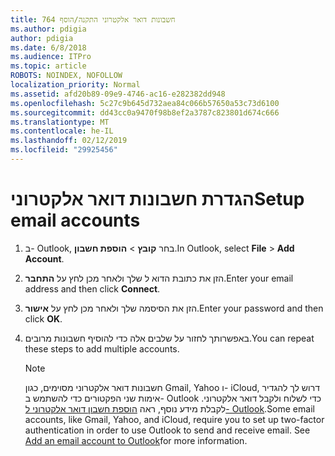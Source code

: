 ```yaml
---
title: חשבונות דואר אלקטרוני התקנה/הוסף 764
ms.author: pdigia
author: pdigia
ms.date: 6/8/2018
ms.audience: ITPro
ms.topic: article
ROBOTS: NOINDEX, NOFOLLOW
localization_priority: Normal
ms.assetid: afd20b89-09e9-4746-ac16-e282382dd948
ms.openlocfilehash: 5c27c9b645d732aea84c066b57650a53c73d6100
ms.sourcegitcommit: dd43cc0a9470f98b8ef2a3787c823801d674c666
ms.translationtype: MT
ms.contentlocale: he-IL
ms.lasthandoff: 02/12/2019
ms.locfileid: "29925456"
---
```

# <a name="setup-email-accounts"></a><span data-ttu-id="ec705-102">הגדרת חשבונות דואר אלקטרוני</span><span class="sxs-lookup"><span data-stu-id="ec705-102">Setup email accounts</span></span>

1. <span data-ttu-id="ec705-103">ב- Outlook, בחר **קובץ** \> **הוספת חשבון**.</span><span class="sxs-lookup"><span data-stu-id="ec705-103">In Outlook, select **File** \> **Add Account**.</span></span>
    
2. <span data-ttu-id="ec705-104">הזן את כתובת הדוא ל שלך ולאחר מכן לחץ על **התחבר**.</span><span class="sxs-lookup"><span data-stu-id="ec705-104">Enter your email address and then click **Connect**.</span></span>
    
3. <span data-ttu-id="ec705-105">הזן את הסיסמה שלך ולאחר מכן לחץ על **אישור**.</span><span class="sxs-lookup"><span data-stu-id="ec705-105">Enter your password and then click **OK**.</span></span>
    
4. <span data-ttu-id="ec705-106">באפשרותך לחזור על שלבים אלה כדי להוסיף חשבונות מרובים.</span><span class="sxs-lookup"><span data-stu-id="ec705-106">You can repeat these steps to add multiple accounts.</span></span>
    
    > [!NOTE]
    > <span data-ttu-id="ec705-p101">חשבונות דואר אלקטרוני מסוימים, כגון Gmail, Yahoo ו- iCloud, דרוש לך להגדיר אימות שני הפקטורים כדי להשתמש ב- Outlook כדי לשלוח ולקבל דואר אלקטרוני. לקבלת מידע נוסף, ראה [הוספת חשבון דואר אלקטרוני ל- Outlook](https://support.office.com/article/6e27792a-9267-4aa4-8bb6-c84ef146101b.aspx).</span><span class="sxs-lookup"><span data-stu-id="ec705-p101">Some email accounts, like Gmail, Yahoo, and iCloud, require you to set up two-factor authentication in order to use Outlook to send and receive email. See [Add an email account to Outlook](https://support.office.com/article/6e27792a-9267-4aa4-8bb6-c84ef146101b.aspx)for more information.</span></span> 
  

